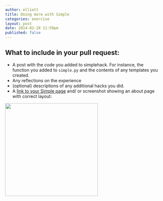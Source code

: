 ```yaml
---
author: elliott
title: Doing more with Simple
categories: exercise
layout: post
date: 2014-02-28 11:59pm
published: false
---
```


## What to include in your pull request:

* A post with the code you added to simplehack.  For instance, the function you added to `simple.py` and the contents of any templates you created.
* Any reflections on the experience
* (optional) descriptions of any additional hacks you did.
* A [link to your Simple page](http://silshack-demo.herokuapp.com/about.html) and/ or screenshot showing an about page with correct layout:

<img src="http://i.imgur.com/Fwx4j35.png" height="300px"/>